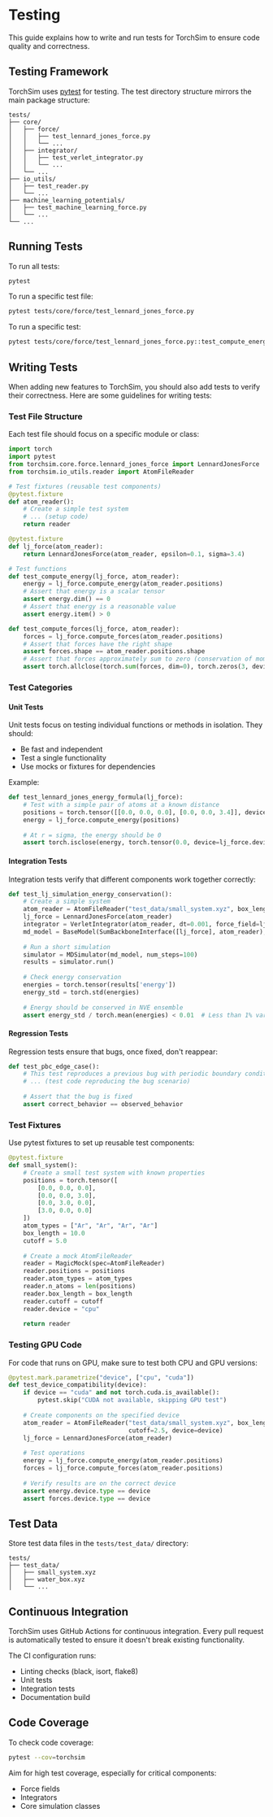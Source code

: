 # Testing

This guide explains how to write and run tests for TorchSim to ensure code quality and correctness.

## Testing Framework

TorchSim uses [pytest](https://docs.pytest.org/) for testing. The test directory structure mirrors the main package structure:

```
tests/
├── core/
│   ├── force/
│   │   ├── test_lennard_jones_force.py
│   │   └── ...
│   ├── integrator/
│   │   ├── test_verlet_integrator.py
│   │   └── ...
│   └── ...
├── io_utils/
│   ├── test_reader.py
│   └── ...
├── machine_learning_potentials/
│   ├── test_machine_learning_force.py
│   └── ...
└── ...
```

## Running Tests

To run all tests:

```bash
pytest
```

To run a specific test file:

```bash
pytest tests/core/force/test_lennard_jones_force.py
```

To run a specific test:

```bash
pytest tests/core/force/test_lennard_jones_force.py::test_compute_energy
```

## Writing Tests

When adding new features to TorchSim, you should also add tests to verify their correctness. Here are some guidelines for writing tests:

### Test File Structure

Each test file should focus on a specific module or class:

```python
import torch
import pytest
from torchsim.core.force.lennard_jones_force import LennardJonesForce
from torchsim.io_utils.reader import AtomFileReader

# Test fixtures (reusable test components)
@pytest.fixture
def atom_reader():
    # Create a simple test system
    # ... (setup code)
    return reader

@pytest.fixture
def lj_force(atom_reader):
    return LennardJonesForce(atom_reader, epsilon=0.1, sigma=3.4)

# Test functions
def test_compute_energy(lj_force, atom_reader):
    energy = lj_force.compute_energy(atom_reader.positions)
    # Assert that energy is a scalar tensor
    assert energy.dim() == 0
    # Assert that energy is a reasonable value
    assert energy.item() > 0

def test_compute_forces(lj_force, atom_reader):
    forces = lj_force.compute_forces(atom_reader.positions)
    # Assert that forces have the right shape
    assert forces.shape == atom_reader.positions.shape
    # Assert that forces approximately sum to zero (conservation of momentum)
    assert torch.allclose(torch.sum(forces, dim=0), torch.zeros(3, device=forces.device), atol=1e-6)
```

### Test Categories

#### Unit Tests

Unit tests focus on testing individual functions or methods in isolation. They should:
- Be fast and independent
- Test a single functionality
- Use mocks or fixtures for dependencies

Example:

```python
def test_lennard_jones_energy_formula(lj_force):
    # Test with a simple pair of atoms at a known distance
    positions = torch.tensor([[0.0, 0.0, 0.0], [0.0, 0.0, 3.4]], device=lj_force.device)
    energy = lj_force.compute_energy(positions)
    
    # At r = sigma, the energy should be 0
    assert torch.isclose(energy, torch.tensor(0.0, device=lj_force.device), atol=1e-6)
```

#### Integration Tests

Integration tests verify that different components work together correctly:

```python
def test_lj_simulation_energy_conservation():
    # Create a simple system
    atom_reader = AtomFileReader("test_data/small_system.xyz", box_length=10.0, cutoff=2.5)
    lj_force = LennardJonesForce(atom_reader)
    integrator = VerletIntegrator(atom_reader, dt=0.001, force_field=lj_force, ensemble='NVE')
    md_model = BaseModel(SumBackboneInterface([lj_force], atom_reader), integrator, atom_reader)
    
    # Run a short simulation
    simulator = MDSimulator(md_model, num_steps=100)
    results = simulator.run()
    
    # Check energy conservation
    energies = torch.tensor(results['energy'])
    energy_std = torch.std(energies)
    
    # Energy should be conserved in NVE ensemble
    assert energy_std / torch.mean(energies) < 0.01  # Less than 1% variation
```

#### Regression Tests

Regression tests ensure that bugs, once fixed, don't reappear:

```python
def test_pbc_edge_case():
    # This test reproduces a previous bug with periodic boundary conditions
    # ... (test code reproducing the bug scenario)
    
    # Assert that the bug is fixed
    assert correct_behavior == observed_behavior
```

### Test Fixtures

Use pytest fixtures to set up reusable test components:

```python
@pytest.fixture
def small_system():
    # Create a small test system with known properties
    positions = torch.tensor([
        [0.0, 0.0, 0.0],
        [0.0, 0.0, 3.0],
        [0.0, 3.0, 0.0],
        [3.0, 0.0, 0.0]
    ])
    atom_types = ["Ar", "Ar", "Ar", "Ar"]
    box_length = 10.0
    cutoff = 5.0
    
    # Create a mock AtomFileReader
    reader = MagicMock(spec=AtomFileReader)
    reader.positions = positions
    reader.atom_types = atom_types
    reader.n_atoms = len(positions)
    reader.box_length = box_length
    reader.cutoff = cutoff
    reader.device = "cpu"
    
    return reader
```

### Testing GPU Code

For code that runs on GPU, make sure to test both CPU and GPU versions:

```python
@pytest.mark.parametrize("device", ["cpu", "cuda"])
def test_device_compatibility(device):
    if device == "cuda" and not torch.cuda.is_available():
        pytest.skip("CUDA not available, skipping GPU test")
    
    # Create components on the specified device
    atom_reader = AtomFileReader("test_data/small_system.xyz", box_length=10.0, 
                                 cutoff=2.5, device=device)
    lj_force = LennardJonesForce(atom_reader)
    
    # Test operations
    energy = lj_force.compute_energy(atom_reader.positions)
    forces = lj_force.compute_forces(atom_reader.positions)
    
    # Verify results are on the correct device
    assert energy.device.type == device
    assert forces.device.type == device
```

## Test Data

Store test data files in the `tests/test_data/` directory:

```
tests/
├── test_data/
│   ├── small_system.xyz
│   ├── water_box.xyz
│   └── ...
```

## Continuous Integration

TorchSim uses GitHub Actions for continuous integration. Every pull request is automatically tested to ensure it doesn't break existing functionality.

The CI configuration runs:
- Linting checks (black, isort, flake8)
- Unit tests
- Integration tests
- Documentation build

## Code Coverage

To check code coverage:

```bash
pytest --cov=torchsim
```

Aim for high test coverage, especially for critical components:
- Force fields
- Integrators
- Core simulation classes 